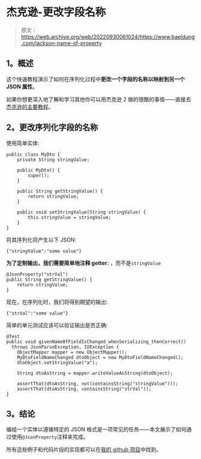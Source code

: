 # 杰克逊-更改字段名称

> 原文：<https://web.archive.org/web/20220930061024/https://www.baeldung.com/jackson-name-of-property>

## **1。概述**

这个快速教程演示了如何在序列化过程中**更改一个字段的名称以映射到另一个 JSON 属性**。

如果你想更深入地了解和学习其他你可以用杰克逊 2 做的很酷的事情——直接去[杰克逊的主要教程](/web/20220625072359/https://www.baeldung.com/jackson "The main Jackson Tutorial")。

## **2。更改序列化字段的名称**

使用简单实体:

```
public class MyDto {
    private String stringValue;

    public MyDto() {
        super();
    }

    public String getStringValue() {
        return stringValue;
    }

    public void setStringValue(String stringValue) {
        this.stringValue = stringValue;
    }
}
```

将其序列化将产生以下 JSON:

```
{"stringValue":"some value"}
```

**为了定制输出，我们需要简单地注释 getter:** ，而不是`stringValue`

```
@JsonProperty("strVal")
public String getStringValue() {
    return stringValue;
}
```

现在，在序列化时，我们将得到期望的输出:

```
{"strVal":"some value"}
```

简单的单元测试应该可以验证输出是否正确:

```
@Test
public void givenNameOfFieldIsChanged_whenSerializing_thenCorrect() 
  throws JsonParseException, IOException {
    ObjectMapper mapper = new ObjectMapper();
    MyDtoFieldNameChanged dtoObject = new MyDtoFieldNameChanged();
    dtoObject.setStringValue("a");

    String dtoAsString = mapper.writeValueAsString(dtoObject);

    assertThat(dtoAsString, not(containsString("stringValue")));
    assertThat(dtoAsString, containsString("strVal"));
}
```

## **3。结论**

编组一个实体以遵循特定的 JSON 格式是一项常见的任务——本文展示了如何通过使用`@JsonProperty`注释来完成。

所有这些例子和代码片段的实现都可以在[我的 github 项目](https://web.archive.org/web/20220625072359/https://github.com/eugenp/tutorials/tree/master/jackson-simple "Github Project exemplifying how to change the json key of a filed")中找到。